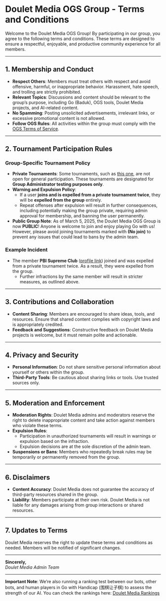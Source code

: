 # Doulet Media OGS Group - Terms and Conditions

Welcome to the Doulet Media OGS Group! By participating in our group, you agree to the following terms and conditions. These terms are designed to ensure a respectful, enjoyable, and productive community experience for all members.

---

## 1. Membership and Conduct

- **Respect Others**: Members must treat others with respect and avoid offensive, harmful, or inappropriate behavior. Harassment, hate speech, and trolling are strictly prohibited.
- **Relevant Topics**: Discussions and content should be relevant to the group’s purpose, including Go (Baduk), OGS tools, Doulet Media projects, and AI-related content.
- **No Spamming**: Posting unsolicited advertisements, irrelevant links, or excessive promotional content is not allowed.
- **Follow OGS Rules**: All activities within the group must comply with the [OGS Terms of Service](https://online-go.com/docs/terms-of-service).

---

## 2. Tournament Participation Rules

### Group-Specific Tournament Policy
- **Private Tournaments**: Some tournaments, such as [this one](https://online-go.com/tournament/118199), are not open for general participation. These tournaments are designated for **Group Administrator testing purposes only**.
- **Warning and Expulsion Policy**: 
  - If a user **joins and is expelled from a private tournament twice**, they will be **expelled from the group** entirely. 
  - Repeat offenses after expulsion will result in further consequences, including potentially making the group private, requiring admin approval for membership, and banning the user permanently.
- **Public Group Note**: As of March 5, 2025, the Doulet Media OGS Group is now **PUBLIC**! Anyone is welcome to join and enjoy playing Go with us! However, please avoid joining tournaments marked with **(No join)** to prevent any issues that could lead to bans by the admin team.

### Example Incident
- The member **PBI Supreme Club** ([profile link](https://online-go.com/player/1362763/)) joined and was expelled from a private tournament twice. As a result, they were expelled from the group.  
  - Further infractions by the same member will result in stricter measures, as outlined above.

---

## 3. Contributions and Collaboration

- **Content Sharing**: Members are encouraged to share ideas, tools, and resources. Ensure that shared content complies with copyright laws and is appropriately credited.
- **Feedback and Suggestions**: Constructive feedback on Doulet Media projects is welcome, but it must remain polite and actionable.

---

## 4. Privacy and Security

- **Personal Information**: Do not share sensitive personal information about yourself or others within the group.
- **Third-Party Tools**: Be cautious about sharing links or tools. Use trusted sources only.

---

## 5. Moderation and Enforcement

- **Moderation Rights**: Doulet Media admins and moderators reserve the right to delete inappropriate content and take action against members who violate these terms.
- **Expulsion Rules**:  
  - Participation in unauthorized tournaments will result in warnings or expulsion based on the infraction.
  - Expulsion decisions are at the sole discretion of the admin team.
- **Suspensions or Bans**: Members who repeatedly break rules may be temporarily or permanently removed from the group.

---

## 6. Disclaimers

- **Content Accuracy**: Doulet Media does not guarantee the accuracy of third-party resources shared in the group.
- **Liability**: Members participate at their own risk. Doulet Media is not liable for any damages arising from group interactions or shared resources.

---

## 7. Updates to Terms

Doulet Media reserves the right to update these terms and conditions as needed. Members will be notified of significant changes.

---

**Sincerely,**  
*Doulet Media Admin Team* 

---

**Important Note**: We’re also running a ranking test between our bots, other bots, and human players in Go with Handicap (围棋让子棋) to assess the strength of our AI. You can check the rankings here: [Doulet Media Rankings](https://braacket.com/league/FB4930BD-51CF-474D-A7D9-60F872FF05EF/ranking)
